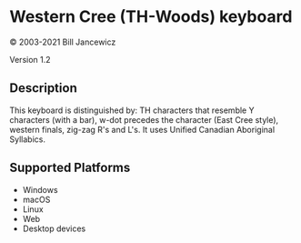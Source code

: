 Western Cree (TH-Woods) keyboard
==============

© 2003-2021 Bill Jancewicz

Version 1.2

Description
-----------

This keyboard is distinguished by: TH characters that resemble Y characters (with a bar), w-dot precedes the character (East Cree style), western finals, zig-zag R's and L's. It uses Unified Canadian Aboriginal Syllabics.

Supported Platforms
-------------------
 * Windows
 * macOS
 * Linux
 * Web
 * Desktop devices

